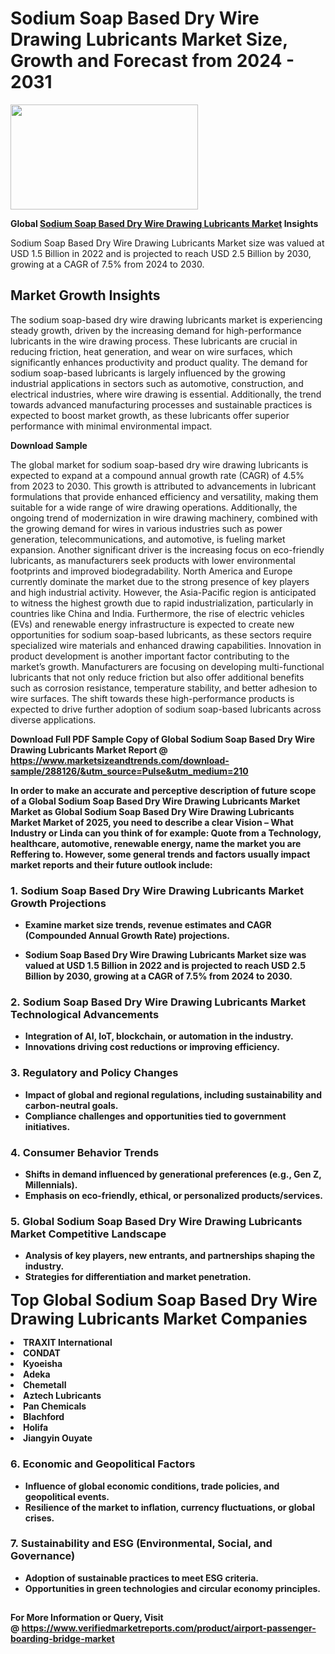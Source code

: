 <H1>Sodium Soap Based Dry Wire Drawing Lubricants Market Size, Growth and Forecast from 2024 - 2031</H1><img class="aligncenter size-medium wp-image-584254" src="https://thirdeyenews.in/wp-content/uploads/2024/09/Global-Market-Research-300x168.jpeg" alt="" width="300" height="168" /><p><strong>Global&nbsp;<a href="https://www.marketsizeandtrends.com/download-sample/288126/&amp;utm_source=Pulse&amp;utm_medium=210">Sodium Soap Based Dry Wire Drawing Lubricants Market</a> Insights</strong></p><p>Sodium Soap Based Dry Wire Drawing Lubricants Market size was valued at USD 1.5 Billion in 2022 and is projected to reach USD 2.5 Billion by 2030, growing at a CAGR of 7.5% from 2024 to 2030.</p><p><h2>Market Growth Insights</h2> <p>The sodium soap-based dry wire drawing lubricants market is experiencing steady growth, driven by the increasing demand for high-performance lubricants in the wire drawing process. These lubricants are crucial in reducing friction, heat generation, and wear on wire surfaces, which significantly enhances productivity and product quality. The demand for sodium soap-based lubricants is largely influenced by the growing industrial applications in sectors such as automotive, construction, and electrical industries, where wire drawing is essential. Additionally, the trend towards advanced manufacturing processes and sustainable practices is expected to boost market growth, as these lubricants offer superior performance with minimal environmental impact.</p> <p><strong>Download Sample</strong></p> <p>The global market for sodium soap-based dry wire drawing lubricants is expected to expand at a compound annual growth rate (CAGR) of 4.5% from 2023 to 2030. This growth is attributed to advancements in lubricant formulations that provide enhanced efficiency and versatility, making them suitable for a wide range of wire drawing operations. Additionally, the ongoing trend of modernization in wire drawing machinery, combined with the growing demand for wires in various industries such as power generation, telecommunications, and automotive, is fueling market expansion. Another significant driver is the increasing focus on eco-friendly lubricants, as manufacturers seek products with lower environmental footprints and improved biodegradability. North America and Europe currently dominate the market due to the strong presence of key players and high industrial activity. However, the Asia-Pacific region is anticipated to witness the highest growth due to rapid industrialization, particularly in countries like China and India. Furthermore, the rise of electric vehicles (EVs) and renewable energy infrastructure is expected to create new opportunities for sodium soap-based lubricants, as these sectors require specialized wire materials and enhanced drawing capabilities. Innovation in product development is another important factor contributing to the market’s growth. Manufacturers are focusing on developing multi-functional lubricants that not only reduce friction but also offer additional benefits such as corrosion resistance, temperature stability, and better adhesion to wire surfaces. The shift towards these high-performance products is expected to drive further adoption of sodium soap-based lubricants across diverse applications. <p><strong></p><p><span class=""><strong>Download Full PDF Sample Copy of Global Sodium Soap Based Dry Wire Drawing Lubricants Market Report</strong> @ <a href="https://www.marketsizeandtrends.com/download-sample/288126/&amp;utm_source=Pulse&amp;utm_medium=210" target="_blank">https://www.marketsizeandtrends.com/download-sample/288126/&amp;utm_source=Pulse&amp;utm_medium=210</a></span></p><p>In order to make an accurate and perceptive description of future scope of a Global&nbsp;Sodium Soap Based Dry Wire Drawing Lubricants Market Market as Global&nbsp;Sodium Soap Based Dry Wire Drawing Lubricants Market Market of 2025, you need to describe a clear Vision &ndash; What Industry or Linda can you think of for example: Quote from a Technology, healthcare, automotive, renewable energy, name the market you are Reffering to. However, some general trends and factors usually impact market reports and their future outlook include:</p><h3>1.&nbsp;<strong>Sodium Soap Based Dry Wire Drawing Lubricants Market Growth Projections</strong></h3><ul><li>Examine market size trends, revenue estimates and CAGR (Compounded Annual Growth Rate) projections.</li><li><p>Sodium Soap Based Dry Wire Drawing Lubricants Market size was valued at USD 1.5 Billion in 2022 and is projected to reach USD 2.5 Billion by 2030, growing at a CAGR of 7.5% from 2024 to 2030.</p></li></ul><h3>2.&nbsp;<strong>Sodium Soap Based Dry Wire Drawing Lubricants Market Technological Advancements</strong></h3><ul><li>Integration of AI, IoT, blockchain, or automation in the industry.</li><li>Innovations driving cost reductions or improving efficiency.</li></ul><h3>3.&nbsp;<strong>Regulatory and Policy Changes</strong></h3><ul><li>Impact of global and regional regulations, including sustainability and carbon-neutral goals.</li><li>Compliance challenges and opportunities tied to government initiatives.</li></ul><h3>4.&nbsp;<strong>Consumer Behavior Trends</strong></h3><ul><li>Shifts in demand influenced by generational preferences (e.g., Gen Z, Millennials).</li><li>Emphasis on eco-friendly, ethical, or personalized products/services.</li></ul><h3>5.&nbsp;<strong>Global Sodium Soap Based Dry Wire Drawing Lubricants Market Competitive Landscape</strong></h3><ul><li>Analysis of key players, new entrants, and partnerships shaping the industry.</li><li>Strategies for differentiation and market penetration.</li></ul><p data-pm-slice="1 1 []"><span style="color: inherit; font-family: inherit; font-size: 25px;">Top Global Sodium Soap Based Dry Wire Drawing Lubricants Market Companies</span></p><div class="" data-test-id=""><p><li>TRAXIT International</li><li> CONDAT</li><li> Kyoeisha</li><li> Adeka</li><li> Chemetall</li><li> Aztech Lubricants</li><li> Pan Chemicals</li><li> Blachford</li><li> Holifa</li><li> Jiangyin Ouyate</li></p></div><h3>6.&nbsp;<strong>Economic and Geopolitical Factors</strong></h3><ul><li>Influence of global economic conditions, trade policies, and geopolitical events.</li><li>Resilience of the market to inflation, currency fluctuations, or global crises.</li></ul><h3>7.&nbsp;<strong>Sustainability and ESG (Environmental, Social, and Governance)</strong></h3><ul><li>Adoption of sustainable practices to meet ESG criteria.</li><li>Opportunities in green technologies and circular economy principles.</li></ul><h2><strong style="font-size: 14px;">For More Information or Query, Visit @&nbsp;</strong><a style="background-color: #ffffff; font-size: 14px;" href="https://www.marketsizeandtrends.com/report/sodium-soap-based-dry-wire-drawing-lubricants-market/" target="_blank">https://www.verifiedmarketreports.com/product/airport-passenger-boarding-bridge-market</a></h2>

